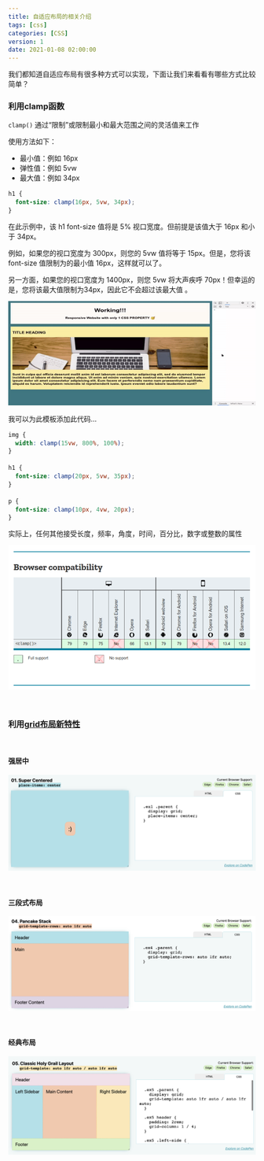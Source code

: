 ```yaml
---
title: 自适应布局的相关介绍
tags: [css]
categories: [CSS]
version: 1
date: 2021-01-08 02:00:00
---
```


我们都知道自适应布局有很多种方式可以实现，下面让我们来看看有哪些方式比较简单？

<!-- more -->

### 利用clamp函数

`clamp()` 通过“限制”或限制最小和最大范围之间的灵活值来工作

使用方法如下：

* 最小值：例如 16px
* 弹性值：例如 5vw
* 最大值：例如 34px

``` css
h1 {
  font-size: clamp(16px, 5vw, 34px);
}
```

在此示例中，该 h1 font-size 值将是 5% 视口宽度。但前提是该值大于 16px 和小于 34px。

例如，如果您的视口宽度为 300px，则您的 5vw 值将等于 15px。但是，您将该 font-size 值限制为的最小值 16px，这样就可以了。

另一方面，如果您的视口宽度为 1400px，则您 5vw 将大声疾呼 70px！但幸运的是，您将该最大值限制为34px，因此它不会超过该最大值 。

![iamge](/images/自适应布局的相关介绍-01.gif)

我可以为此模板添加此代码...

``` css
img {
  width: clamp(15vw, 800%, 100%);
}

h1 {
  font-size: clamp(20px, 5vw, 35px);
}

p {
  font-size: clamp(10px, 4vw, 20px);
}
```

实际上，任何其他接受长度，频率，角度，时间，百分比，数字或整数的属性

![image](/images/自适应布局的相关介绍-02.png)

<br>

### 利用[grid布局新特性](http://1linelayouts.glitch.me/)

<br>

#### 强居中

![](/images/自适应布局的相关介绍-03.png)

<br>

#### 三段式布局

![](/images/自适应布局的相关介绍-04.png)

<br>

#### 经典布局

![](/images/自适应布局的相关介绍-05.png)

